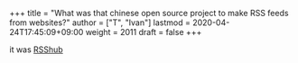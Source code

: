 +++
title = "What was that chinese open source project to make RSS feeds from websites?"
author = ["T", "Ivan"]
lastmod = 2020-04-24T17:45:09+09:00
weight = 2011
draft = false
+++

it was [RSShub](https://docs.rsshub.app/en/)
